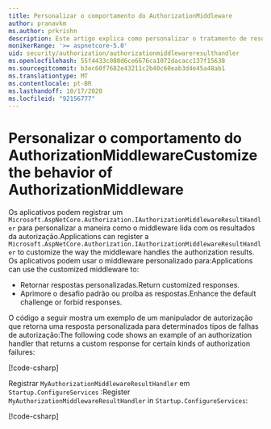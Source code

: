 ```yaml
---
title: Personalizar o comportamento do AuthorizationMiddleware
author: pranavkm
ms.author: prkrishn
description: Este artigo explica como personalizar o tratamento de resultados do AuthorizationMiddleware.
monikerRange: '>= aspnetcore-5.0'
uid: security/authorization/authorizationmiddlewareresulthandler
ms.openlocfilehash: 55f4433c080d6ce6676ca1072dacacc137f15638
ms.sourcegitcommit: b3ec60f7682e43211c2b40c60eab3d4e45a48ab1
ms.translationtype: MT
ms.contentlocale: pt-BR
ms.lasthandoff: 10/17/2020
ms.locfileid: "92156777"
---
```

# <a name="customize-the-behavior-of-authorizationmiddleware"></a><span data-ttu-id="64d19-103">Personalizar o comportamento do AuthorizationMiddleware</span><span class="sxs-lookup"><span data-stu-id="64d19-103">Customize the behavior of AuthorizationMiddleware</span></span>

<span data-ttu-id="64d19-104">Os aplicativos podem registrar um `Microsoft.AspNetCore.Authorization.IAuthorizationMiddlewareResultHandler` para personalizar a maneira como o middleware lida com os resultados da autorização.</span><span class="sxs-lookup"><span data-stu-id="64d19-104">Applications can register a `Microsoft.AspNetCore.Authorization.IAuthorizationMiddlewareResultHandler` to customize the way the middleware handles the authorization results.</span></span> <span data-ttu-id="64d19-105">Os aplicativos podem usar o middleware personalizado para:</span><span class="sxs-lookup"><span data-stu-id="64d19-105">Applications can use the customized middleware to:</span></span>

* <span data-ttu-id="64d19-106">Retornar respostas personalizadas.</span><span class="sxs-lookup"><span data-stu-id="64d19-106">Return customized responses.</span></span>
* <span data-ttu-id="64d19-107">Aprimore o desafio padrão ou proíba as respostas.</span><span class="sxs-lookup"><span data-stu-id="64d19-107">Enhance the default challenge or forbid responses.</span></span>

<span data-ttu-id="64d19-108">O código a seguir mostra um exemplo de um manipulador de autorização que retorna uma resposta personalizada para determinados tipos de falhas de autorização:</span><span class="sxs-lookup"><span data-stu-id="64d19-108">The following code shows an example of an authorization handler that returns a custom response for certain kinds of authorization failures:</span></span>

[!code-csharp[](customizingauthorizationmiddlewareresponse/sample/AuthorizationMiddlewareResultHandlerSample/MyAuthorizationMiddlewareResultHandler.cs)]

<span data-ttu-id="64d19-109">Registrar `MyAuthorizationMiddlewareResultHandler` em `Startup.ConfigureServices` :</span><span class="sxs-lookup"><span data-stu-id="64d19-109">Register `MyAuthorizationMiddlewareResultHandler` in `Startup.ConfigureServices`:</span></span>

[!code-csharp[](customizingauthorizationmiddlewareresponse/sample/AuthorizationMiddlewareResultHandlerSample/Startup.cs?name=snippet)]

<!-- <xref:Microsoft.AspNetCore.Authorization.IAuthorizationMiddlewareResultHandler /> -->